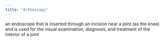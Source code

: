 ```yaml
---
title: "Arthoscopy"
---
```

an endoscope that is inserted through an incision near a joint (as the knee) and is used for the visual examination, diagnosis, and treatment of the interior of a joint

